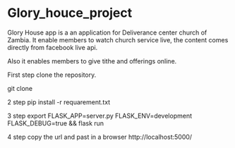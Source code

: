# Glory_houce_project
Glory House app is a an application for Deliverance center church of Zambia.
It enable members to watch church service live, the content comes directly from facebook live api.

Also it enables members to give tithe and offerings online.

First step
clone the repository.

git clone 

2 step
pip install -r requarement.txt

3 step
export FLASK_APP=server.py FLASK_ENV=development FLASK_DEBUG=true && flask run 

4 step
copy the url and past in a browser
http://localhost:5000/
